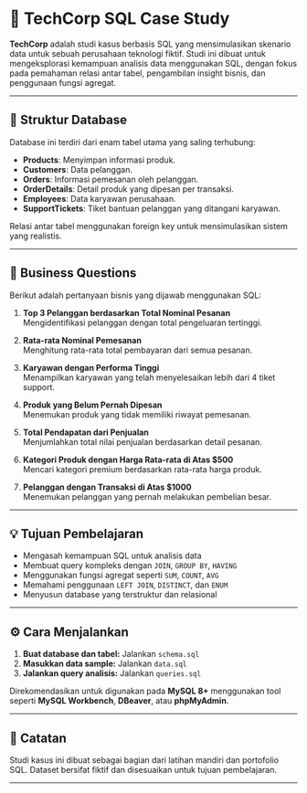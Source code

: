 # 🧠 TechCorp SQL Case Study

**TechCorp** adalah studi kasus berbasis SQL yang mensimulasikan skenario data untuk sebuah perusahaan teknologi fiktif. Studi ini dibuat untuk mengeksplorasi kemampuan analisis data menggunakan SQL, dengan fokus pada pemahaman relasi antar tabel, pengambilan insight bisnis, dan penggunaan fungsi agregat.

---

## 📂 Struktur Database

Database ini terdiri dari enam tabel utama yang saling terhubung:

- **Products**: Menyimpan informasi produk.
- **Customers**: Data pelanggan.
- **Orders**: Informasi pemesanan oleh pelanggan.
- **OrderDetails**: Detail produk yang dipesan per transaksi.
- **Employees**: Data karyawan perusahaan.
- **SupportTickets**: Tiket bantuan pelanggan yang ditangani karyawan.

Relasi antar tabel menggunakan foreign key untuk mensimulasikan sistem yang realistis.

---

## 🎯 Business Questions

Berikut adalah pertanyaan bisnis yang dijawab menggunakan SQL:

1. **Top 3 Pelanggan berdasarkan Total Nominal Pesanan**  
   Mengidentifikasi pelanggan dengan total pengeluaran tertinggi.

2. **Rata-rata Nominal Pemesanan**  
   Menghitung rata-rata total pembayaran dari semua pesanan.

3. **Karyawan dengan Performa Tinggi**  
   Menampilkan karyawan yang telah menyelesaikan lebih dari 4 tiket support.

4. **Produk yang Belum Pernah Dipesan**  
   Menemukan produk yang tidak memiliki riwayat pemesanan.

5. **Total Pendapatan dari Penjualan**  
   Menjumlahkan total nilai penjualan berdasarkan detail pesanan.

6. **Kategori Produk dengan Harga Rata-rata di Atas $500**  
   Mencari kategori premium berdasarkan rata-rata harga produk.

7. **Pelanggan dengan Transaksi di Atas $1000**  
   Menemukan pelanggan yang pernah melakukan pembelian besar.

---

## 💡 Tujuan Pembelajaran

- Mengasah kemampuan SQL untuk analisis data
- Membuat query kompleks dengan `JOIN`, `GROUP BY`, `HAVING`
- Menggunakan fungsi agregat seperti `SUM`, `COUNT`, `AVG`
- Memahami penggunaan `LEFT JOIN`, `DISTINCT`, dan `ENUM`
- Menyusun database yang terstruktur dan relasional

---

## ⚙️ Cara Menjalankan

1. **Buat database dan tabel:**
   Jalankan `schema.sql`
2. **Masukkan data sample:**
   Jalankan `data.sql`
3. **Jalankan query analisis:**
   Jalankan `queries.sql`

Direkomendasikan untuk digunakan pada **MySQL 8+** menggunakan tool seperti **MySQL Workbench**, **DBeaver**, atau **phpMyAdmin**.

---

## 📌 Catatan

Studi kasus ini dibuat sebagai bagian dari latihan mandiri dan portofolio SQL. Dataset bersifat fiktif dan disesuaikan untuk tujuan pembelajaran.

---

